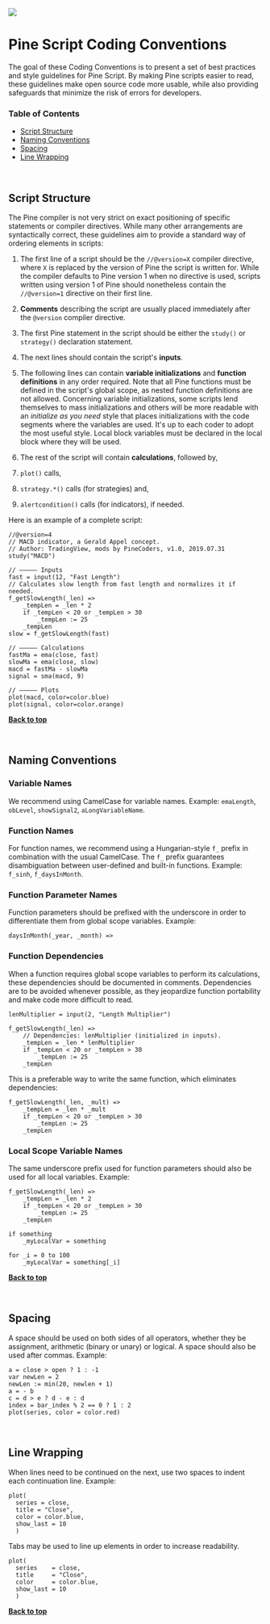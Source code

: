 [<img src="http://pinecoders.com/images/PineCodersLong.png">](http://pinecoders.com)

# Pine Script Coding Conventions

The goal of these Coding Conventions is to present a set of best practices and style guidelines for Pine Script. By making Pine scripts easier to read, these guidelines make open source code more usable, while also providing safeguards that minimize the risk of errors for developers.

### Table of Contents

- [Script Structure](#script-structure)
- [Naming Conventions](#naming-conventions)
- [Spacing](#spacing)
- [Line Wrapping](#line-wrapping)


<br>

## Script Structure

The Pine compiler is not very strict on exact positioning of specific statements or compiler directives. While many other arrangements are syntactically correct, these guidelines aim to provide a standard way of ordering elements in scripts:

1. The first line of a script should be the `//@version=X` compiler directive, where `X` is replaced by the version of Pine the script is written for. While the compiler defaults to Pine version 1 when no directive is used, scripts written using version 1 of Pine should nonetheless contain the `//@version=1` directive on their first line.

1. **Comments** describing the script are usually placed immediately after the `@version` compiler directive.

1. The first Pine statement in the script should be either the `study()` or `strategy()` declaration statement.

1. The next lines should contain the script's **inputs**.

1. The following lines can contain **variable initializations** and **function definitions** in any order required. Note that all Pine functions must be defined in the script's global scope, as nested function definitions are not allowed. Concerning variable initializations, some scripts lend themselves to mass initializations and others will be more readable with an *initialize as you need* style that places initializations with the code segments where the variables are used. It's up to each coder to adopt the most useful style. Local block variables must be declared in the local block where they will be used.

1. The rest of the script will contain **calculations**, followed by,

1. `plot()` calls,
1. `strategy.*()` calls (for strategies) and,
1. `alertcondition()` calls (for indicators), if needed.

Here is an example of a complete script:

```
//@version=4
// MACD indicator, a Gerald Appel concept.
// Author: TradingView, mods by PineCoders, v1.0, 2019.07.31
study("MACD")

// ————— Inputs
fast = input(12, "Fast Length")
// Calculates slow length from fast length and normalizes it if needed.
f_getSlowLength(_len) =>
    _tempLen = _len * 2
    if _tempLen < 20 or _tempLen > 30
        _tempLen := 25
    _tempLen
slow = f_getSlowLength(fast)

// ————— Calculations
fastMa = ema(close, fast)
slowMa = ema(close, slow)
macd = fastMa - slowMa
signal = sma(macd, 9)

// ————— Plots
plot(macd, color=color.blue)
plot(signal, color=color.orange)
```

**[Back to top](#table-of-contents)**

<br>

## Naming Conventions

### Variable Names

We recommend using CamelCase for variable names. Example: `emaLength`, `obLevel`, `showSignal2`, `aLongVariableName`.

### Function Names

For function names, we recommend using a Hungarian-style `f_` prefix in combination with the usual CamelCase. The `f_` prefix guarantees disambiguation between user-defined and built-in functions. Example: `f_sinh`, `f_daysInMonth`.

### Function Parameter Names

Function parameters should be prefixed with the underscore in order to differentiate them from global scope variables. Example:

```
daysInMonth(_year, _month) =>
```

### Function Dependencies

When a function requires global scope variables to perform its calculations, these dependencies should be documented in comments. Dependencies are to be avoided whenever possible, as they jeopardize function portability and make code more difficult to read.

```
lenMultiplier = input(2, "Length Multiplier")

f_getSlowLength(_len) =>
    // Dependencies: lenMultiplier (initialized in inputs). 
    _tempLen = _len * lenMultiplier
    if _tempLen < 20 or _tempLen > 30
        _tempLen := 25
    _tempLen
```

This is a preferable way to write the same function, which eliminates dependencies:

```
f_getSlowLength(_len, _mult) =>
    _tempLen = _len * _mult
    if _tempLen < 20 or _tempLen > 30
        _tempLen := 25
    _tempLen
```
### Local Scope Variable Names

The same underscore prefix used for function parameters should also be used for all local variables. Example:
```
f_getSlowLength(_len) =>
    _tempLen = _len * 2
    if _tempLen < 20 or _tempLen > 30
        _tempLen := 25
    _tempLen
```
```
if something
    _myLocalVar = something
```
```
for _i = 0 to 100
    _myLocalVar = something[_i]
```

**[Back to top](#table-of-contents)**

<br>

## Spacing

A space should be used on both sides of all operators, whether they be assignment, arithmetic (binary or unary) or logical. A space should also be used after commas. Example:

```
a = close > open ? 1 : -1
var newLen = 2
newLen := min(20, newlen + 1)
a = - b
c = d > e ? d - e : d
index = bar_index % 2 == 0 ? 1 : 2
plot(series, color = color.red)

```

<br>

## Line Wrapping

When lines need to be continued on the next, use two spaces to indent each continuation line. Example:

```
plot(
  series = close,
  title = "Close",
  color = color.blue,
  show_last = 10
  )
```

Tabs may be used to line up elements in order to increase readability.

```
plot(
  series    = close,
  title     = "Close",
  color     = color.blue,
  show_last = 10
  )
```

**[Back to top](#table-of-contents)**
